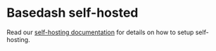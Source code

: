 # Basedash self-hosted

Read our [self-hosting documentation](https://basedash.notion.site/Self-hosted-Basedash-5dda22393b704cb6b58215218582822a) for details on how to setup self-hosting.
